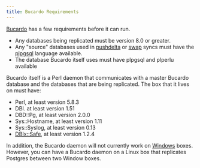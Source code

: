 ```yaml
---
title: Bucardo Requirements
---
```


[Bucardo](/Bucardo "wikilink") has a few requirements before it can run.

-   Any databases being replicated must be version 8.0 or greater.
-   Any "source" databases used in [pushdelta](/pushdelta "wikilink") or [swap](/swap "wikilink") syncs must have the [plpgsql](/plpgsql "wikilink") language available.
-   The database Bucardo itself uses must have plpgsql and plperlu available

Bucardo itself is a Perl daemon that communicates with a master Bucardo database and the databases that are being replicated. The box that it lives on must have:

-   Perl, at least version 5.8.3
-   DBI. at least version 1.51
-   DBD::Pg, at least version 2.0.0
-   Sys::Hostname, at least version 1.11
-   Sys::Syslog, at least version 0.13
-   [DBIx::Safe](/DBIx::Safe "wikilink"), at least version 1.2.4

In addition, the Bucardo daemon will not currently work on [Windows](/Bucardo/Windows "wikilink") boxes. However, you can have a Bucardo daemon on a Linux box that replicates Postgres between two Window boxes.

